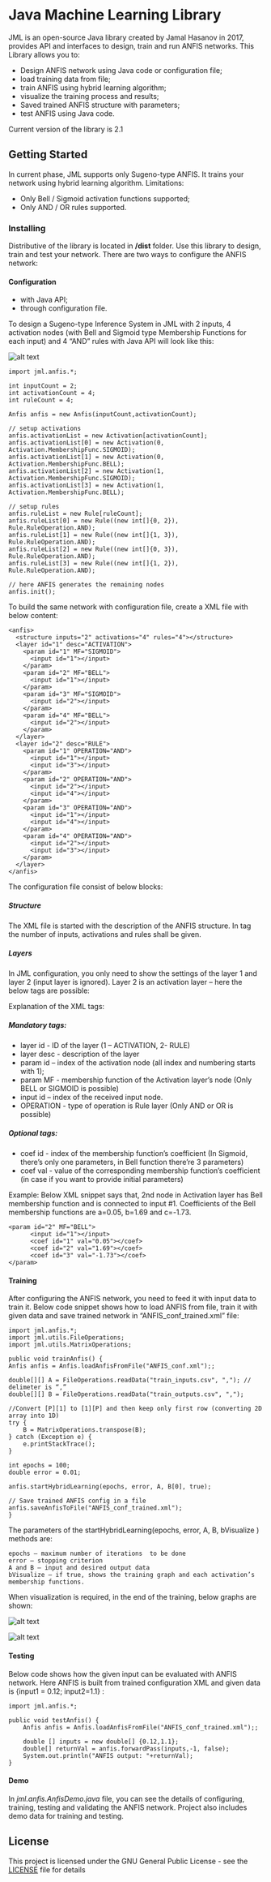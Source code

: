 # Java Machine Learning Library

JML is an open-source Java library created by Jamal Hasanov in 2017, provides API and interfaces to design, train and run ANFIS networks. This Library allows you to:
- Design ANFIS network using Java code or configuration file;
- load training data from file;
- train ANFIS using hybrid learning algorithm;
- visualize the training process and results;
- Saved trained ANFIS structure with parameters;
- test ANFIS using Java code.

Current version of the library is 2.1

## Getting Started

In current phase, JML supports only Sugeno-type ANFIS. It trains your network using hybrid learning algorithm. Limitations:
- Only Bell / Sigmoid activation functions supported;
- Only AND / OR rules supported.

### Installing

Distributive of the library is located in **/dist** folder. Use this library to design, train and test your network. There are two ways to configure the ANFIS network:

#### Configuration 

- with Java API;
- through configuration file.

To design a Sugeno-type Inference System in JML with 2 inputs, 4 activation nodes (with Bell and Sigmoid type Membership Functions for each input) and 4 “AND” rules with Java API will look like this:

![alt text](images/anfis.png "Sugeno-type ANFIS with 2 inputs, 4 activation nodes and 4 AND rules")


```
import jml.anfis.*;

int inputCount = 2;
int activationCount = 4;
int ruleCount = 4;

Anfis anfis = new Anfis(inputCount,activationCount);

// setup activations
anfis.activationList = new Activation[activationCount];
anfis.activationList[0] = new Activation(0, Activation.MembershipFunc.SIGMOID);
anfis.activationList[1] = new Activation(0, Activation.MembershipFunc.BELL);
anfis.activationList[2] = new Activation(1, Activation.MembershipFunc.SIGMOID);
anfis.activationList[3] = new Activation(1, Activation.MembershipFunc.BELL);

// setup rules
anfis.ruleList = new Rule[ruleCount];
anfis.ruleList[0] = new Rule((new int[]{0, 2}), Rule.RuleOperation.AND);
anfis.ruleList[1] = new Rule((new int[]{1, 3}), Rule.RuleOperation.AND);
anfis.ruleList[2] = new Rule((new int[]{0, 3}), Rule.RuleOperation.AND);
anfis.ruleList[3] = new Rule((new int[]{1, 2}), Rule.RuleOperation.AND);

// here ANFIS generates the remaining nodes
anfis.init();
```

To build the same network with configuration file, create a XML file with below content:

```
<anfis>
  <structure inputs="2" activations="4" rules="4"></structure>
  <layer id="1" desc="ACTIVATION">
    <param id="1" MF="SIGMOID">
      <input id="1"></input>
    </param>
    <param id="2" MF="BELL">
      <input id="1"></input>
    </param>
    <param id="3" MF="SIGMOID">
      <input id="2"></input>
    </param>
    <param id="4" MF="BELL">
      <input id="2"></input>
    </param>
  </layer>
  <layer id="2" desc="RULE">
    <param id="1" OPERATION="AND">
      <input id="1"></input>
      <input id="3"></input>
    </param>
    <param id="2" OPERATION="AND">
      <input id="2"></input>
      <input id="4"></input>
    </param>
    <param id="3" OPERATION="AND">
      <input id="1"></input>
      <input id="4"></input>
    </param>
    <param id="4" OPERATION="AND">
      <input id="2"></input>
      <input id="3"></input>
    </param>
  </layer>
</anfis>
```

The configuration file consist of below blocks:
##### Structure
The XML file is started with the description of the ANFIS structure. In <structure> tag the number of inputs, activations and rules shall be given.
##### Layers
In JML configuration, you only need to show the settings of the layer 1 and layer 2 (input layer is ignored). Layer 2 is an activation layer – here the below tags are possible:

Explanation of the XML tags:
##### Mandatory tags:

- layer id -  ID of the layer (1 – ACTIVATION, 2- RULE)
- layer desc -  description of the layer
- param id – index of the activation node (all index and numbering starts with 1);
- param MF - membership function of the Activation layer’s node (Only BELL or SIGMOID is possible)
- input id – index of the received input node.
- OPERATION - type of operation is Rule layer (Only AND or OR is possible)

##### Optional tags:

- coef id - index of the membership function’s coefficient (In Sigmoid, there’s only one parameters, in Bell function there’re 3 parameters)
- coef val - value of the corresponding membership function’s coefficient (in case if you want to provide initial parameters)

Example: Below XML snippet says that, 2nd node in Activation layer has Bell membership function and is connected to input #1. Coefficients of the Bell membership functions are a=0.05, b=1.69 and c=-1.73.
```
<param id="2" MF="BELL">
      <input id="1"></input>
      <coef id="1" val="0.05"></coef>
      <coef id="2" val="1.69"></coef>
      <coef id="3" val="-1.73"></coef>
</param>
```
#### Training

After configuring the ANFIS network, you need to feed it with input data to train it. Below code snippet shows how to load ANFIS from file, train it with given data and save trained network in “ANFIS_conf_trained.xml” file:
```
import jml.anfis.*;
import jml.utils.FileOperations;
import jml.utils.MatrixOperations;

public void trainAnfis() {
Anfis anfis = Anfis.loadAnfisFromFile("ANFIS_conf.xml");;

double[][] A = FileOperations.readData("train_inputs.csv", ","); // delimeter is “,”
double[][] B = FileOperations.readData("train_outputs.csv", ",");

//Convert [P][1] to [1][P] and then keep only first row (converting 2D array into 1D)
try {
    B = MatrixOperations.transpose(B);
} catch (Exception e) {
    e.printStackTrace();
}

int epochs = 100;
double error = 0.01;

anfis.startHybridLearning(epochs, error, A, B[0], true);

// Save trained ANFIS config in a file
anfis.saveAnfisToFile("ANFIS_conf_trained.xml");
}
```

The parameters of the startHybridLearning(epochs, error, A, B, bVisualize ) methods are:
```
epochs – maximum number of iterations  to be done 
error – stopping criterion
A and B – input and desired output data
bVisualize – if true, shows the training graph and each activation’s membership functions. 
```

When visualization is required, in the end of the training, below graphs are shown:

![alt text](images/train_curve.png "Graph shows the error rate for each iteration")

![alt text](images/train_mf.png "This graph shows the parameters of the activation’s membership function. Graphs are drawn in [-10,10] range." )

#### Testing 

Below code shows how the given input can be evaluated with ANFIS network. Here ANFIS is built from trained configuration XML and given data is {input1 = 0.12; input2=1.1} :
```
import jml.anfis.*;

public void testAnfis() {
    Anfis anfis = Anfis.loadAnfisFromFile("ANFIS_conf_trained.xml");;

    double [] inputs = new double[] {0.12,1.1};
    double[] returnVal = anfis.forwardPass(inputs,-1, false);
    System.out.println("ANFIS output: "+returnVal);    
}
```

#### Demo
In *jml.anfis.AnfisDemo.java* file, you can see the details of configuring, training, testing and validating the ANFIS network. Project also includes demo data for training and testing.

## License

This project is licensed under the GNU General Public License - see the [LICENSE](LICENSE) file for details

